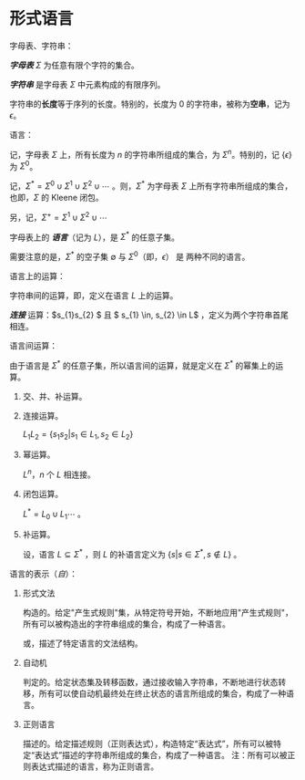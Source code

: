 # 形式语言

字母表、字符串：

***字母表*** $ \Sigma$ 为任意有限个字符的集合。

***字符串*** 是字母表 $\Sigma$ 中元素构成的有限序列。

字符串的**长度**等于序列的长度。特别的，长度为 0 的字符串，被称为**空串**，记为 $\epsilon$。



语言：

记，字母表 $\Sigma$ 上，所有长度为 $n$ 的字符串所组成的集合，为 $\Sigma^{n}$。特别的，记 $\{\epsilon\}$ 为 $\Sigma^{0}$。

记，$\Sigma^{*} = \Sigma^{0}  \cup  \Sigma^{1} \cup  \Sigma^{2}  \cup \cdots$ 。则，$\Sigma^{*}$ 为字母表 $\Sigma$ 上所有字符串所组成的集合，也即，$\Sigma$ 的 Kleene 闭包。

另，记，$\Sigma^{+} = \Sigma^{1} \cup  \Sigma^{2}  \cup \cdots$ 

字母表上的 ***语言***（记为 $L$），是 $\Sigma^{*}$ 的任意子集。

需要注意的是，$\Sigma^{*}$ 的空子集 $\emptyset$ 与 $\Sigma^{0}$（即，$\epsilon$） 是 两种不同的语言。



语言上的运算：

字符串间的运算，即，定义在语言 $L$ 上的运算。

***连接*** 运算：$s_{1}s_{2} $ 且 $ s_{1} \in, s_{2} \in L$ ，定义为两个字符串首尾相连。



语言间运算：

由于语言是 $\Sigma^{*}$ 的任意子集，所以语言间的运算，就是定义在 $\Sigma^{*}$ 的幂集上的运算。

1. 交、并、补运算。

2. 连接运算。

   $L_{1}L_{2} = \{s_{1}s_{2} | s_{1} \in  L_{1}, s_{2} \in L_{2} \}$ 

3. 幂运算。

   $L^{n}$，$n$ 个 $L$ 相连接。

4. 闭包运算。

   $L^{*} = L_{0}  \cup L_{1} \cdots$  。

5. 补运算。

   设，语言 $L \subseteq \Sigma^{*}$ ，则 $L$ 的补语言定义为 $\{s | s \in \Sigma^{*}, s \notin L \}$ 。




语言的表示（*自*）：

1. 形式文法

   构造的。给定"产生式规则"集，从特定符号开始，不断地应用"产生式规则"，所有可以被构造出的字符串组成的集合，构成了一种语言。

   或，描述了特定语言的文法结构。

2. 自动机

   判定的。给定状态集及转移函数，通过接收输入字符串，不断地进行状态转移，所有可以使自动机最终处在终止状态的语言所组成的集合，构成了一种语言。

3. 正则语言

   描述的。给定描述规则（正则表达式），构造特定“表达式”，所有可以被特定“表达式”描述的字符串所组成的集合，构成了一种语言。
   注：所有可以被正则表达式描述的语言，称为正则语言。




